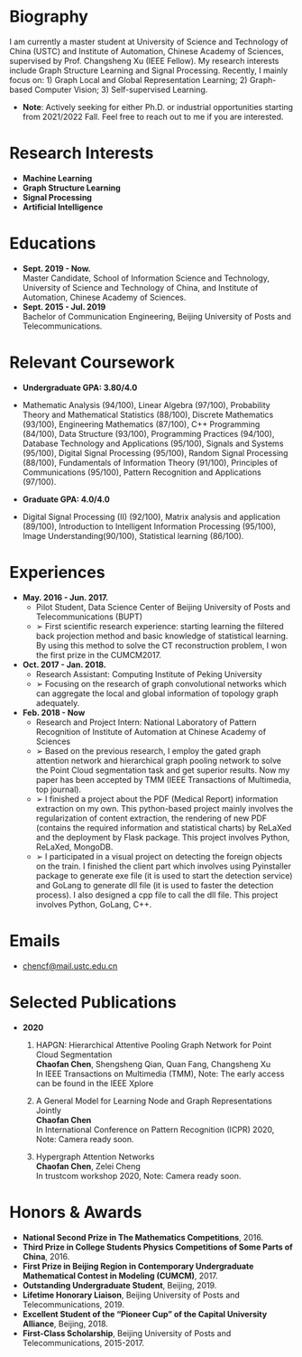 # Biography
I am currently a master student at University of Science and Technology of China (USTC) and Institute of Automation, Chinese Academy of Sciences, supervised by Prof. Changsheng Xu (IEEE Fellow). My research interests include Graph Structure Learning and Signal Processing. Recently, I mainly focus on: 1) Graph Local and Global Representation Learning; 2) Graph-based Computer Vision; 3) Self-supervised Learning.

* **Note**: Actively seeking for either Ph.D. or industrial opportunities starting from 2021/2022 Fall. Feel free to reach out to me if you are interested.

# Research Interests

* **Machine Learning**
* **Graph Structure Learning**
* **Signal Processing**
* **Artificial Intelligence**
  
# Educations

- **Sept. 2019 - Now.**  
  Master Candidate, School of Information Science and Technology, University of Science and Technology of China, and Institute of Automation, Chinese Academy of Sciences. 
- **Sept. 2015 - Jul. 2019**  
  Bachelor of Communication Engineering, Beijing University of Posts and Telecommunications.

# Relevant Coursework
* **Undergraduate GPA: 3.80/4.0**
* Mathematic Analysis (94/100), Linear Algebra (97/100), Probability Theory and Mathematical Statistics (88/100), Discrete Mathematics (93/100), Engineering Mathematics (87/100), C++ Programming (84/100), Data Structure (93/100), Programming Practices (94/100), Database Technology and Applications (95/100), Signals and Systems (95/100), Digital Signal Processing (95/100), Random Signal Processing (88/100), Fundamentals of Information Theory (91/100), Principles of Communications (95/100), Pattern Recognition and Applications (97/100).

* **Graduate GPA: 4.0/4.0**
* Digital Signal Processing (II) (92/100), Matrix analysis and application (89/100), Introduction to Intelligent Information Processing (95/100), Image Understanding(90/100), Statistical learning (86/100).

# Experiences
* **May. 2016 - Jun. 2017.**
  * Pilot Student, Data Science Center of Beijing University of Posts and Telecommunications (BUPT)
  * ➢ First scientific research experience: starting learning the filtered back projection method and basic knowledge of statistical learning. By using this method to solve the CT reconstruction problem, I won the first prize in the CUMCM2017.
* **Oct. 2017 - Jan. 2018.**  
  * Research Assistant: Computing Institute of Peking University
  * ➢ Focusing on the research of graph convolutional networks which can aggregate the local and global information of topology graph adequately.
* **Feb. 2018 - Now**  
  * Research and Project Intern: National Laboratory of Pattern Recognition of Institute of Automation at Chinese Academy of Sciences
  * ➢ Based on the previous research, I employ the gated graph attention network and hierarchical graph pooling network to solve the Point Cloud segmentation task and get superior results. Now my paper has been accepted by TMM (IEEE Transactions of Multimedia, top journal). 
  * ➢ I finished a project about the PDF (Medical Report) information extraction on my own. This python-based project mainly involves the regularization of content extraction, the rendering of new PDF (contains the required information and statistical charts) by ReLaXed and the deployment by Flask package. This project involves Python, ReLaXed, MongoDB.
  * ➢ I participated in a visual project on detecting the foreign objects on the train. I finished the client part which involves using Pyinstaller package to generate exe file (it is used to start the detection service) and GoLang to generate dll file (it is used to faster the detection process). I also designed a cpp file to call the dll file. This project involves Python, GoLang, C++.

  
# Emails
* chencf@mail.ustc.edu.cn
  
# Selected Publications

* **2020**  

  1. HAPGN: Hierarchical Attentive Pooling Graph Network for Point Cloud Segmentation  
  **Chaofan Chen**, Shengsheng Qian, Quan Fang, Changsheng Xu  
  In IEEE Transactions on Multimedia (TMM), Note: The early access can be found in the IEEE Xplore
  
  2. A General Model for Learning Node and Graph Representations Jointly  
  **Chaofan Chen**  
  In International Conference on Pattern Recognition (ICPR) 2020, Note: Camera ready soon.
  
  3. Hypergraph Attention Networks  
  **Chaofan Chen**, Zelei Cheng  
  In trustcom workshop 2020, Note: Camera ready soon.


# Honors & Awards
* **National Second Prize in The Mathematics Competitions**, 2016.
* **Third Prize in College Students Physics Competitions of Some Parts of China**, 2016.
* **First Prize in Beijing Region in Contemporary Undergraduate Mathematical Contest in Modeling (CUMCM)**, 2017.
* **Outstanding Undergraduate Student**, Beijing, 2019.
* **Lifetime Honorary Liaison**, Beijing University of Posts and Telecommunications, 2019.
* **Excellent Student of the “Pioneer Cup” of the Capital University Alliance**, Beijing, 2018.
* **First-Class Scholarship**, Beijing University of Posts and Telecommunications, 2015-2017.


